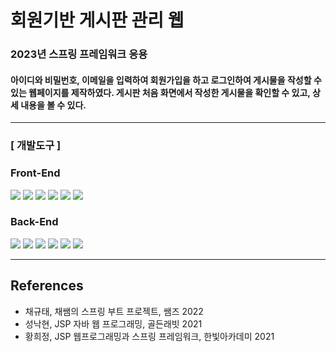 # 회원기반 게시판 관리 웹

   ### 2023년 스프링 프레임워크 응용
   #### 아이디와 비밀번호, 이메일을 입력하여 회원가입을 하고 로그인하여 게시물을 작성할 수 있는 웹페이지를 제작하였다. 게시판 처음 화면에서 작성한 게시물을 확인할 수 있고, 상세 내용을 볼 수 있다.
   
   <hr>

   ### [ 개발도구 ]
   
   ### Front-End
   
   <a href="" target="_blank">
  <img src="https://img.shields.io/badge/HTML_5.0-E34F26?style=flat&logo=HTML5&logoColor=white"/></a>
  <a href="" target="_blank">
  <img src="https://img.shields.io/badge/CSS-1572B6?style=flat&logo=CSS3&logoColor=white"/></a>
  <a href="" target="_blank">
  <img src="https://img.shields.io/badge/Bootstrap_5-7952B3?style=flat&logo=Bootstrap&logoColor=white"/></a>
  <a href="" target="_blank">
  <img src="https://img.shields.io/badge/JavaScript-F7DF1E?style=flat&logo=JavaScript&logoColor=black"/></a>
  <a href="" target="_blank">
  <img src="https://img.shields.io/badge/jQuery_3.5.1-0769AD?style=flat&logo=jQuery&logoColor=white"/></a>
  <a href="" target="_blank">
  <img src="https://img.shields.io/badge/Ajax_3.5.1-23C8D2?style=flat&logo=Ajax&logoColor=black"/></a>
  
  ### Back-End
  
   <a href="" target="_blank">
  <img src="https://img.shields.io/badge/Java_17-FF7800?style=flat&logo=Java&logoColor=white"/></a>
  <a href="" target="_blank">
  <img src="https://img.shields.io/badge/Apache_Tomcat_9.0-F8DC75?style=flat&logo=apachetomcat&logoColor=black"/></a>
  <a href="" target="_blank">
  <img src="https://img.shields.io/badge/SpringToolSuite_4-6DB33F?style=flat&logo=spring&logoColor=white"/></a>
  <a href="" target="_blank">
  <img src="https://img.shields.io/badge/Spring_Boot_3.0-6DB33F?style=flat&logo=springboot&logoColor=white"/></a>
  <a href="" target="_blank">
  <img src="https://img.shields.io/badge/H2_database_2.1.214-00AFAA?style=flat&logo=h2database&logoColor=white"/></a>
  <a href="" target="_blank">
  <img src="https://img.shields.io/badge/MySQL-4479A1?style=flat&logo=mysql&logoColor=white"/></a>
  
   <hr>
   
   ## References
- 채규태, 채쌤의 스프링 부트 프로젝트, 쌤즈 2022 <br>
- 성낙현, JSP 자바 웹 프로그래밍, 골든래빗 2021 <br>
- 황희정, JSP 웹프로그래밍과 스프링 프레임워크, 한빛아카데미 2021 <br>
